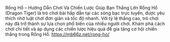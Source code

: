 Rồng Hổ – Hướng Dẫn Chơi Và Chiến Lược Giúp Bạn Thắng Lớn
Rồng Hổ (Dragon Tiger) là trò chơi bài hấp dẫn tại các sòng bạc trực tuyến, được yêu thích nhờ luật chơi đơn giản và tốc độ nhanh. Với tỷ lệ thắng cao, trò chơi này đã trở thành sự lựa chọn phổ biến của nhiều người chơi. Khám phá cách chơi chi tiết và áp dụng các chiến lược hiệu quả để gia tăng cơ hội chiến thắng trong Rồng Hổ.
https://mb66z.net/rong-ho/